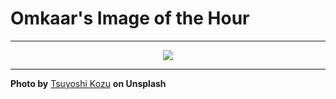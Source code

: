 # Omkaar's Image of the Hour

---

<div align="center">

<a href="https://unsplash.com/photos/urban-streetscape-with-buildings-and-road-9luf51j0R-0">
  <img src="https://images.unsplash.com/photo-1751692911847-96d282244940?crop=entropy&cs=tinysrgb&fit=max&fm=jpg&ixid=M3w3NjA2Nzh8MHwxfHJhbmRvbXx8fHx8fHx8fDE3NTQ3ODc2MDB8&ixlib=rb-4.1.0&q=80&w=1080" style="max-width:100%; height:auto;">
</a>



</div>

---

**Photo by** [Tsuyoshi Kozu](https://unsplash.com/@tsuyoshikozu) **on Unsplash**
